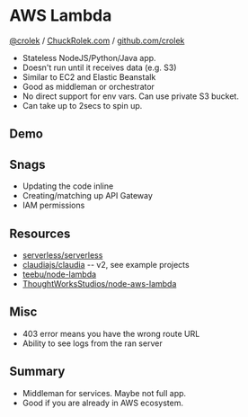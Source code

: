 # AWS Lambda

[@crolek](https://twitter.com/crolek) / [ChuckRolek.com](http://www.chuckrolek.com/) / [github.com/crolek](https://github.com/crolek)

* Stateless NodeJS/Python/Java app.
* Doesn't run until it receives data (e.g. S3)
* Similar to EC2 and Elastic Beanstalk
* Good as middleman or orchestrator
* No direct support for env vars. Can use private S3 bucket.
* Can take up to 2secs to spin up.

## Demo

## Snags

* Updating the code inline
* Creating/matching up API Gateway
* IAM permissions

## Resources

* [serverless/serverless](https://github.com/serverless/serverless)
* [claudiajs/claudia](https://github.com/claudiajs/claudia) -- v2, see example projects
* [teebu/node-lambda](https://github.com/teebu/node-lambda)
* [ThoughtWorksStudios/node-aws-lambda](https://github.com/ThoughtWorksStudios/node-aws-lambda)

## Misc

* 403 error means you have the wrong route URL
* Ability to see logs from the ran server

## Summary

* Middleman for services. Maybe not full app.
* Good if you are already in AWS ecosystem.
